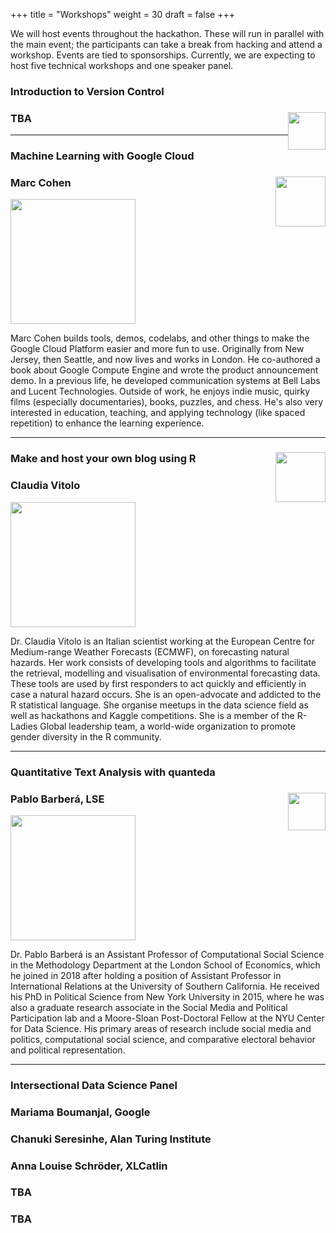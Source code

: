 +++
title = "Workshops"
weight = 30
draft = false
+++

We will host events throughout the hackathon. These will run in parallel with the main event; the participants can take a break from hacking and attend a workshop. Events are tied to sponsorships. Currently, we are expecting to host five technical workshops and one speaker panel.

### Introduction to Version Control
### TBA <img style="float: right;" src="images/mark.png" height="60">

---

### Machine Learning with Google Cloud
### Marc Cohen<img style="float: right;" src="images/google.png" height="80">

<img src="images/cohen.jpg" width="200">


Marc Cohen builds tools, demos, codelabs, and other things to make the Google Cloud Platform easier and more fun to use. Originally from New Jersey, then Seattle, and now lives and works in London. He co-authored a book about Google Compute Engine and wrote the product announcement demo. In a previous life, he developed communication systems at Bell Labs and Lucent Technologies. Outside of work, he enjoys indie music, quirky films (especially documentaries), books, puzzles, and chess. He's also very interested in education, teaching, and applying technology (like spaced repetition) to enhance the learning experience.

---

### Make and host your own blog using R <img style="float: right;" src="images/r-ladies.png" height="80">
### Claudia Vitolo

<img src="images/vitolo.jpg" width="200">

Dr. Claudia Vitolo is an Italian scientist working at the European Centre for Medium-range Weather Forecasts (ECMWF), on forecasting natural hazards. Her work consists of developing tools and algorithms to facilitate the retrieval, modelling and visualisation of environmental forecasting data. These tools are used by first responders to act quickly and efficiently in case a natural hazard occurs. She is an open-advocate and addicted to the R statistical language. She organise meetups in the data science field as well as hackathons and Kaggle competitions. She is a member of the R-Ladies Global leadership team, a world-wide organization to promote gender diversity in the R community.

---

### Quantitative Text Analysis with quanteda
### Pablo Barberá, LSE <img style="float: right;" src="images/quanteda.png" height="60">

<img src="images/barbera.jpg" width="200">

Dr. Pablo Barberá is an Assistant Professor of Computational Social Science in the Methodology Department at the London School of Economics, which he joined in 2018 after holding a position of Assistant Professor in International Relations at the University of Southern California. He received his PhD in Political Science from New York University in 2015, where he was also a graduate research associate in the Social Media and Political Participation lab and a Moore-Sloan Post-Doctoral Fellow at the NYU Center for Data Science. His primary areas of research include social media and politics, computational social science, and comparative electoral behavior and political representation.

---

### Intersectional Data Science Panel
### Mariama Boumanjal, Google
### Chanuki Seresinhe, Alan Turing Institute
### Anna Louise Schröder, XLCatlin
### TBA
### TBA